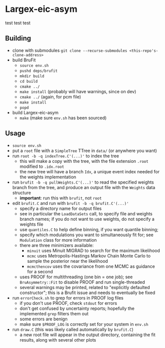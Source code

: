 # Largex-eic-asym
test
test
test

## Building

- clone with submodules 
  `git clone --recurse-submodules <this-repo's-clone-address>`
- build BruFit
  - `source env.sh`
  - `pushd deps/brufit`
  - `mkdir build`
  - `cd build`
  - `cmake ../`
  - `make install` (probably will have warnings, since on dev)
  - `cmake ../` (again, for pcm file)
  - `make install`
  - `popd`
- build Largex-eic-asym
  - `make` (make sure `env.sh` has been sourced)

## Usage

- `source env.sh`
- put a `root` file with a `SimpleTree` TTree in `data/` (or anywhere you want)
- run `root -b -q indexTree.C'(...)'` to index the tree
  - this will make a copy with the tree, with the file extension `.root` modified
    to `.idx.root`
  - the new tree will have a branch `Idx`, a unique event index needed for the
    weights implementation
- run `brufit -b -q pullWeights.C'(...)'` to read the specified weights branch from the
  tree, and produce an output file with the `Weights` data structure
  - **important**: run this with `brufit`, not `root`
- edit `brufit.C` and run with `brufit -b -q brufit.C'(...)'`
  - specify a directory name for output files
  - see in particular the `LoadDataSets` call, to specify file and weights branch names;
    if you do not want to use weights, do not specify a weights file
  - use `quantiles.C` to help define binning, if you want quantile binning; 
  - specify which modulations you want to simultaneously fit for; see `Modulation`
    class for more information
  - there are three minimizers available:
    - `minuit` uses Minuit MIGRAD to search for the maximum likelihood
    - `mcmc` uses Metropolis-Hastings Markov Chain Monte Carlo to sample the posterior
      near the likelihood
    - `mcmcthencov` uses the covariance from one MCMC as guidance for a second
  - uses PROOF for multithreading (one bin = one job); see `BruAsymmetry::Fit`
    to disable PROOF and run single-threaded
  - several warnings may be printed, related to "explicitly defaulted constructor"; this is
    a Brufit issue and needs to eventually be fixed
- run `errorCheck.sh` to grep for errors in PROOF log files
  - if you don't use PROOF, check `stdout` for errors
  - don't get confused by uncertainty reports; hopefully the implemented `grep` filters them out
  - some errors are benign
  - make sure `$PROOF_LOG` is correctly set for your system in `env.sh`
- run `draw.C` (this was likely called automatically by `brufit.C`)
  - a new root file will appear in the output directory, containing the fit
    results, along with several other plots
